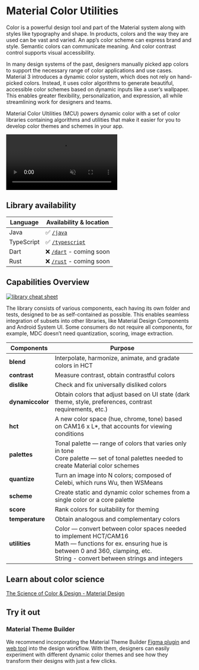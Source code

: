 # Material Color Utilities

Color is a powerful design tool and part of the Material system along with
styles like typography and shape. In products, colors and the way they are used
can be vast and varied. An app’s color scheme can express brand and style.
Semantic colors can communicate meaning. And color contrast control supports
visual accessibility.

In many design systems of the past, designers manually picked app colors to
support the necessary range of color applications and use cases. Material 3
introduces a dynamic color system, which does not rely on hand-picked colors.
Instead, it uses color algorithms to generate beautiful, accessible color
schemes based on dynamic inputs like a user’s wallpaper. This enables greater
flexibility, personalization, and expression, all while streamlining work for
designers and teams.

Material Color Ultilities (MCU) powers dynamic color with a set of color
libraries containing algorithms and utilities that make it easier for you to
develop color themes and schemes in your app.

<video autoplay muted loop src="https://user-images.githubusercontent.com/6655696/146014425-8e8e04bc-e646-4cc2-a3e7-97497a3e1b09.mp4" data-canonical-src="https://user-images.githubusercontent.com/6655696/146014425-8e8e04bc-e646-4cc2-a3e7-97497a3e1b09.mp4" class="d-block rounded-bottom-2 width-fit" style="max-width:640px;"></video>

## Library availability

| Language   | Availability & location |
| - | - |
| Java  | ✅ [`/java`](/java) |
| TypeScript | ✅ [`/typescript`](https://github.com/tmol4/material-color-utilities-typescript) |
| Dart | ❌ [`/dart`](https://github.com/tmol4/material-color-utilities-dart) - coming soon |
| Rust | ❌ [`/rust`](https://github.com/tmol4/material-color-utilities-rust) - coming soon |

## Capabilities Overview

<a href="https://github.com/material-foundation/material-color-utilities/raw/main/cheat_sheet.png">
    <img alt="library cheat sheet" src="https://github.com/material-foundation/material-color-utilities/raw/main/cheat_sheet.png" style="max-width:640px;" />
</a>

The library consists of various components, each having its own folder and
tests, designed to be as self-contained as possible. This enables seamless
integration of subsets into other libraries, like Material Design Components
and Android System UI. Some consumers do not require all components, for
example, MDC doesn’t need quantization, scoring, image extraction.

| Components       | Purpose                                                                                                                                                                                             |
| ---------------- | --------------------------------------------------------------------------------------------------------------------------------------------------------------------------------------------------- |
| **blend**        | Interpolate, harmonize, animate, and gradate colors in HCT                                                                                                                                          |
| **contrast**     | Measure contrast, obtain contrastful colors                                                                                                                                                         |
| **dislike**      | Check and fix universally disliked colors                                                                                                                                                           |
| **dynamiccolor** | Obtain colors that adjust based on UI state (dark theme, style, preferences, contrast requirements, etc.)                                                                                           |
| **hct**          | A new color space (hue, chrome, tone) based on CAM16 x L\*, that accounts for viewing conditions                                                                                                    |
| **palettes**     | Tonal palette — range of colors that varies only in tone <br>Core palette — set of tonal palettes needed to create Material color schemes                                                           |
| **quantize**     | Turn an image into N colors; composed of Celebi, which runs Wu, then WSMeans                                                                                                                        |
| **scheme**       | Create static and dynamic color schemes from a single color or a core palette                                                                                                                       |
| **score**        | Rank colors for suitability for theming                                                                                                                                                             |
| **temperature**  | Obtain analogous and complementary colors                                                                                                                                                           |
| **utilities**    | Color — convert between color spaces needed to implement HCT/CAM16 <br>Math — functions for ex. ensuring hue is between 0 and 360, clamping, etc. <br>String - convert between strings and integers |

## Learn about color science

[The Science of Color & Design - Material Design](https://material.io/blog/science-of-color-design)

## Try it out

### Material Theme Builder

We recommend incorporating the Material Theme Builder
[Figma plugin](https://www.figma.com/community/plugin/1034969338659738588/Material-Theme-Builder)
and [web tool](https://material-foundation.github.io/material-theme-builder/)
into the design workflow. With them, designers can easily experiment with
different dynamic color themes and see how they transform their designs with
just a few clicks.
